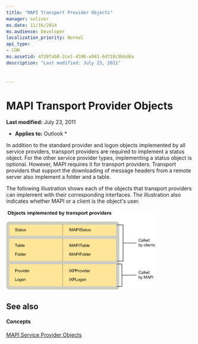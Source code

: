 ```yaml
---
title: "MAPI Transport Provider Objects"
manager: soliver
ms.date: 11/16/2014
ms.audience: Developer
localization_priority: Normal
api_type:
- COM
ms.assetid: 4f28fab8-2ce1-4398-a941-6d718c9bbd6a
description: "Last modified: July 23, 2011"
 
 
---
```


# MAPI Transport Provider Objects

 **Last modified:** July 23, 2011 
  
 * **Applies to:** Outlook * 
  
In addition to the standard provider and logon objects implemented by all service providers, transport providers are required to implement a status object. For the other service provider types, implementing a status object is optional. However, MAPI requires it for transport providers. Transport providers that support the downloading of message headers from a remote server also implement a folder and a table. 
  
The following illustration shows each of the objects that transport providers can implement with their corresponding interfaces. The illustration also indicates whether MAPI or a client is the object's user.
  
![Objects that transport providers implement](media/amapi_66.gif)
  
## See also

#### Concepts

[MAPI Service Provider Objects](mapi-service-provider-objects.md)

